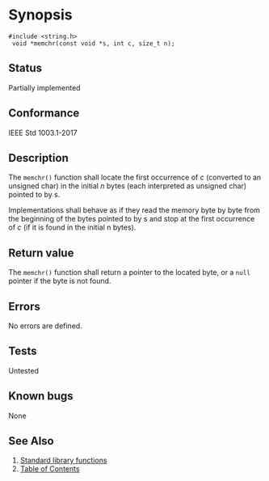 # Synopsis 
`#include <string.h>`</br>
` void *memchr(const void *s, int c, size_t n);`</br>

## Status
Partially implemented
## Conformance
IEEE Std 1003.1-2017
## Description


The `memchr()` function shall locate the first occurrence of _c_ (converted to an unsigned char) in the initial
_n_ bytes (each interpreted as unsigned char) pointed to by s.

Implementations shall behave as if they read the memory byte by byte from the beginning of the bytes pointed to by s and
stop at the first occurrence of _c_ (if it is found in the initial n bytes).


## Return value


The `memchr()` function shall return a pointer to the located byte, or a `null` pointer if the byte is not found.


## Errors


No errors are defined.




## Tests

Untested

## Known bugs

None

## See Also 
1. [Standard library functions](../README.md)
2. [Table of Contents](../../../README.md)
